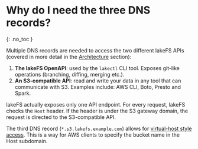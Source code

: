 # Why do I need the three DNS records?

{: .no\_toc }

Multiple DNS records are needed to access the two different lakeFS APIs \(covered in more detail in the [Architecture](https://github.com/treeverse/lakeFS/tree/380319a6a44519412d9d8f2b93fab4fdf711595a/docs/understand/architecture.html) section\):

1. **The lakeFS OpenAPI**: used by the `lakectl` CLI tool. Exposes git-like operations \(branching, diffing, merging etc.\).
2. **An S3-compatible API**: read and write your data in any tool that can communicate with S3. Examples include: AWS CLI, Boto, Presto and Spark.

lakeFS actually exposes only one API endpoint. For every request, lakeFS checks the `Host` header. If the header is under the S3 gateway domain, the request is directed to the S3-compatible API.

The third DNS record \(`*.s3.lakefs.example.com`\) allows for [virtual-host style access](https://docs.aws.amazon.com/AmazonS3/latest/userguide/VirtualHosting.html). This is a way for AWS clients to specify the bucket name in the Host subdomain.

